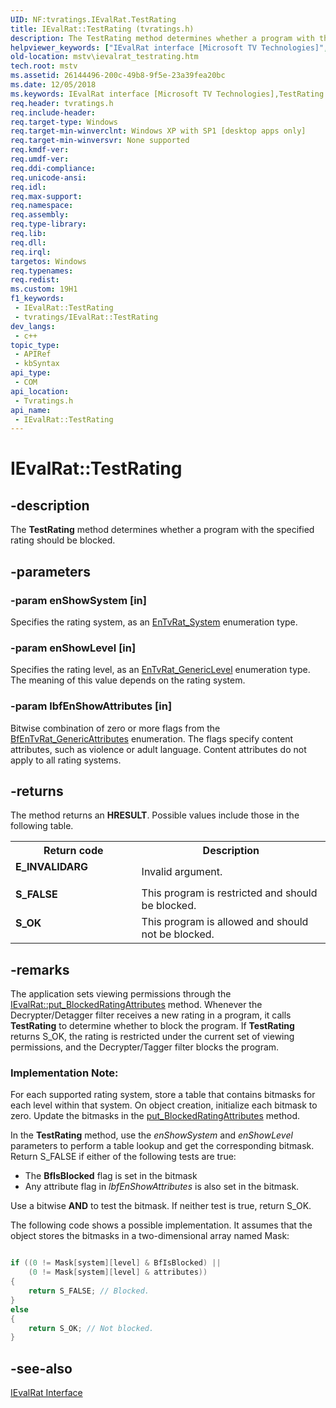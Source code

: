 ```yaml
---
UID: NF:tvratings.IEvalRat.TestRating
title: IEvalRat::TestRating (tvratings.h)
description: The TestRating method determines whether a program with the specified rating should be blocked.
helpviewer_keywords: ["IEvalRat interface [Microsoft TV Technologies]","TestRating method","IEvalRat.TestRating","IEvalRat::TestRating","IEvalRatTestRating","TestRating","TestRating method [Microsoft TV Technologies]","TestRating method [Microsoft TV Technologies]","IEvalRat interface","mstv.ievalrat_testrating","tvratings/IEvalRat::TestRating"]
old-location: mstv\ievalrat_testrating.htm
tech.root: mstv
ms.assetid: 26144496-200c-49b8-9f5e-23a39fea20bc
ms.date: 12/05/2018
ms.keywords: IEvalRat interface [Microsoft TV Technologies],TestRating method, IEvalRat.TestRating, IEvalRat::TestRating, IEvalRatTestRating, TestRating, TestRating method [Microsoft TV Technologies], TestRating method [Microsoft TV Technologies],IEvalRat interface, mstv.ievalrat_testrating, tvratings/IEvalRat::TestRating
req.header: tvratings.h
req.include-header: 
req.target-type: Windows
req.target-min-winverclnt: Windows XP with SP1 [desktop apps only]
req.target-min-winversvr: None supported
req.kmdf-ver: 
req.umdf-ver: 
req.ddi-compliance: 
req.unicode-ansi: 
req.idl: 
req.max-support: 
req.namespace: 
req.assembly: 
req.type-library: 
req.lib: 
req.dll: 
req.irql: 
targetos: Windows
req.typenames: 
req.redist: 
ms.custom: 19H1
f1_keywords:
 - IEvalRat::TestRating
 - tvratings/IEvalRat::TestRating
dev_langs:
 - c++
topic_type:
 - APIRef
 - kbSyntax
api_type:
 - COM
api_location:
 - Tvratings.h
api_name:
 - IEvalRat::TestRating
---
```


# IEvalRat::TestRating


## -description

The <b>TestRating</b> method determines whether a program with the specified rating should be blocked.

## -parameters

### -param enShowSystem [in]

Specifies the rating system, as an <a href="/previous-versions/windows/desktop/api/tvratings/ne-tvratings-entvrat_system">EnTvRat_System</a> enumeration type.

### -param enShowLevel [in]

Specifies the rating level, as an <a href="/previous-versions/windows/desktop/api/tvratings/ne-tvratings-entvrat_genericlevel">EnTvRat_GenericLevel</a> enumeration type. The meaning of this value depends on the rating system.

### -param lbfEnShowAttributes [in]

Bitwise combination of zero or more flags from the <a href="/previous-versions/windows/desktop/api/tvratings/ne-tvratings-bfentvrat_genericattributes">BfEnTvRat_GenericAttributes</a> enumeration. The flags specify content attributes, such as violence or adult language. Content attributes do not apply to all rating systems.

## -returns

The method returns an <b>HRESULT</b>. Possible values include those in the following table.

<table>
<tr>
<th>Return code</th>
<th>Description</th>
</tr>
<tr>
<td width="40%">
<dl>
<dt><b>E_INVALIDARG</b></dt>
</dl>
</td>
<td width="60%">
Invalid argument.

</td>
</tr>
<tr>
<td width="40%">
<dl>
<dt><b>S_FALSE</b></dt>
</dl>
</td>
<td width="60%">
This program is restricted and should be blocked.

</td>
</tr>
<tr>
<td width="40%">
<dl>
<dt><b>S_OK</b></dt>
</dl>
</td>
<td width="60%">
This program is allowed and should not be blocked.

</td>
</tr>
</table>

## -remarks

The application sets viewing permissions through the <a href="/previous-versions/windows/desktop/api/tvratings/nf-tvratings-ievalrat-put_blockedratingattributes">IEvalRat::put_BlockedRatingAttributes</a> method. Whenever the Decrypter/Detagger filter receives a new rating in a program, it calls <b>TestRating</b> to determine whether to block the program. If <b>TestRating</b> returns S_OK, the rating is restricted under the current set of viewing permissions, and the Decrypter/Tagger filter blocks the program.

<h3><a id="Implementation_Note_"></a><a id="implementation_note_"></a><a id="IMPLEMENTATION_NOTE_"></a>Implementation Note:</h3>
For each supported rating system, store a table that contains bitmasks for each level within that system. On object creation, initialize each bitmask to zero. Update the bitmasks in the <a href="/previous-versions/windows/desktop/api/encdec/nf-encdec-idtfilter-put_blockedratingattributes">put_BlockedRatingAttributes</a> method.

In the <b>TestRating</b> method, use the <i>enShowSystem</i> and <i>enShowLevel</i> parameters to perform a table lookup and get the corresponding bitmask. Return S_FALSE if either of the following tests are true:

<ul>
<li>The <b>BfIsBlocked</b> flag is set in the bitmask</li>
<li>Any attribute flag in <i>lbfEnShowAttributes</i> is also set in the bitmask.</li>
</ul>
Use a bitwise <b>AND</b> to test the bitmask. If neither test is true, return S_OK.

The following code shows a possible implementation. It assumes that the object stores the bitmasks in a two-dimensional array named Mask:


```cpp

if ((0 != Mask[system][level] & BfIsBlocked) || 
    (0 != Mask[system][level] & attributes))
{
    return S_FALSE; // Blocked.
}
else
{
    return S_OK; // Not blocked.
}

```

## -see-also

<a href="/previous-versions/windows/desktop/api/tvratings/nn-tvratings-ievalrat">IEvalRat Interface</a>

